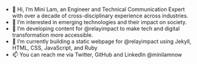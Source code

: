 - 👋 Hi, I’m Mini Lam, an Engineer and Technical Communication Expert with over a decade of cross-disciplinary experience across industries.
- 👀 I’m interested in emerging technologies and their impact on society.  
- 💞️ I’m developing content for @relayimpact to make tech and digital transformation more accessible.
- 🌱 I’m currently building a static webpage for @relayimpact using Jekyll, HTML, CSS, JavaScript, and Ruby
- 📫 You can reach me via Twitter, GitHub and LinkedIn @minilamnow

<!---
minilamnow/minilamnow is a ✨ special ✨ repository because its `README.md` (this file) appears on your GitHub profile.
You can click the Preview link to take a look at your changes.
--->
